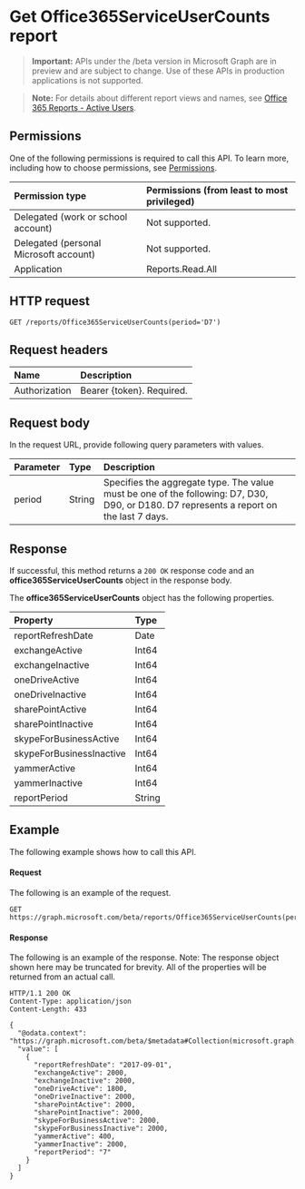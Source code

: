 # Get Office365ServiceUserCounts report

> **Important:** APIs under the /beta version in Microsoft Graph are in preview and are subject to change. Use of these APIs in production applications is not supported.

> **Note:** For details about different report views and names, see [Office 365 Reports - Active Users](https://support.office.com/client/Active-Users-fc1cf1d0-cd84-43fd-adb7-a4c4dfa8112d).

## Permissions

One of the following permissions is required to call this API. To learn more, including how to choose permissions, see [Permissions](../../../concepts/permissions_reference.md).

|Permission type      | Permissions (from least to most privileged)              |
|:--------------------|:---------------------------------------------------------|
|Delegated (work or school account) | Not supported.    |
|Delegated (personal Microsoft account) | Not supported.    |
|Application | Reports.Read.All |

## HTTP request

<!-- { "blockType": "ignored" } -->

```http
GET /reports/Office365ServiceUserCounts(period='D7')
```

## Request headers

| Name       | Description|
|:---------------|:----------|
| Authorization  | Bearer {token}. Required. |

## Request body

In the request URL, provide following query parameters with values.

| Parameter   | Type|Description|
|:---------------|:--------|:----------|
|period|String|Specifies the aggregate type. The value must be one of the following: D7, D30, D90, or D180. D7 represents a report on the last 7 days.|

## Response

If successful, this method returns a `200 OK` response code and an **office365ServiceUserCounts** object in the response body.

The **office365ServiceUserCounts** object has the following properties.

| Property       | Type|
|:---------------|:----------|
|reportRefreshDate|Date|
|exchangeActive|Int64|
|exchangeInactive|Int64|
|oneDriveActive|Int64|
|oneDriveInactive|Int64|
|sharePointActive|Int64|
|sharePointInactive|Int64|
|skypeForBusinessActive|Int64|
|skypeForBusinessInactive|Int64|
|yammerActive|Int64|
|yammerInactive|Int64|
|reportPeriod|String|

## Example

The following example shows how to call this API.

#### Request

The following is an example of the request.

```http
GET https://graph.microsoft.com/beta/reports/Office365ServiceUserCounts(period='D7')
```

#### Response

The following is an example of the response.
Note: The response object shown here may be truncated for brevity. All of the properties will be returned from an actual call.
```http
HTTP/1.1 200 OK
Content-Type: application/json
Content-Length: 433

{
  "@odata.context": "https://graph.microsoft.com/beta/$metadata#Collection(microsoft.graph.office365ServiceUserCounts)", 
  "value": [
    {
      "reportRefreshDate": "2017-09-01", 
      "exchangeActive": 2000, 
      "exchangeInactive": 2000, 
      "oneDriveActive": 1800, 
      "oneDriveInactive": 2000, 
      "sharePointActive": 2000, 
      "sharePointInactive": 2000, 
      "skypeForBusinessActive": 2000, 
      "skypeForBusinessInactive": 2000, 
      "yammerActive": 400, 
      "yammerInactive": 2000, 
      "reportPeriod": "7"
    }
  ]
}
```
